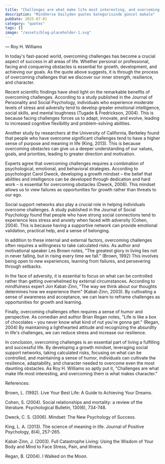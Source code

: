 ```yaml
---
title: "Challenges are what make life most interesting, and overcoming them is what makes character."
description: "MindVerse Dailyden quotes kategorisinde güncel makale"
pubDate: 2025-07-01
category: "quotes"
tags: []
image: "/assets/blog-placeholder-1.svg"
---
```


— Roy H. Williams

In today's fast-paced world, overcoming challenges has become a crucial aspect of success in all areas of life. Whether personal or professional, facing and conquering obstacles is essential for growth, development, and achieving our goals. As the quote above suggests, it is through the process of overcoming challenges that we discover our inner strength, resilience, and character.

Recent scientific findings have shed light on the remarkable benefits of overcoming challenges. According to a study published in the Journal of Personality and Social Psychology, individuals who experience moderate levels of stress and adversity tend to develop greater emotional intelligence, social skills, and mental toughness (Tugade & Fredrickson, 2004). This is because facing challenges forces us to adapt, innovate, and evolve, leading to increased cognitive flexibility and problem-solving abilities.

Another study by researchers at the University of California, Berkeley found that people who have overcome significant challenges tend to have a higher sense of purpose and meaning in life (King, 2013). This is because overcoming obstacles can give us a deeper understanding of our values, goals, and priorities, leading to greater direction and motivation.

Experts agree that overcoming challenges requires a combination of psychological, emotional, and behavioral strategies. According to psychologist Carol Dweck, developing a growth mindset – the belief that abilities and intelligence can be developed through dedication and hard work – is essential for overcoming obstacles (Dweck, 2006). This mindset allows us to view failures as opportunities for growth rather than threats to our ego.

Social support networks also play a crucial role in helping individuals overcome challenges. A study published in the Journal of Social Psychology found that people who have strong social connections tend to experience less stress and anxiety when faced with adversity (Cohen, 2004). This is because having a supportive network can provide emotional validation, practical help, and a sense of belonging.

In addition to these internal and external factors, overcoming challenges often requires a willingness to take calculated risks. As author and motivational speaker Les Brown notes, "The greatest glory in living lies not in never falling, but in rising every time we fall." (Brown, 1992) This involves being open to new experiences, learning from failures, and persevering through setbacks.

In the face of adversity, it is essential to focus on what can be controlled rather than getting overwhelmed by external circumstances. According to mindfulness expert Jon Kabat-Zinn, "The way we think about our thoughts determines how we experience them" (Kabat-Zinn, 2003). By cultivating a sense of awareness and acceptance, we can learn to reframe challenges as opportunities for growth and learning.

Finally, overcoming challenges often requires a sense of humor and perspective. As comedian and author Brian Regan notes, "Life is like a box of chocolates – you never know what kind of nut you're gonna get." (Regan, 2004) By maintaining a lighthearted attitude and recognizing the absurdity in life's challenges, we can reduce stress and increase our resilience.

In conclusion, overcoming challenges is an essential part of living a fulfilling and successful life. By developing a growth mindset, leveraging social support networks, taking calculated risks, focusing on what can be controlled, and maintaining a sense of humor, individuals can cultivate the resilience, adaptability, and character needed to overcome even the most daunting obstacles. As Roy H. Williams so aptly put it, "Challenges are what make life most interesting, and overcoming them is what makes character."

References:

Brown, L. (1992). Live Your Best Life: A Guide to Achieving Your Dreams.

Cohen, S. (2004). Social relationships and mortality: a review of the literature. Psychological Bulletin, 130(6), 734-748.

Dweck, C. S. (2006). Mindset: The New Psychology of Success.

King, L. A. (2013). The science of meaning in life. Journal of Positive Psychology, 8(4), 257-265.

Kabat-Zinn, J. (2003). Full Catastrophe Living: Using the Wisdom of Your Body and Mind to Face Stress, Pain, and Illness.

Regan, B. (2004). I Walked on the Moon.